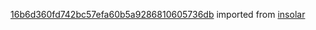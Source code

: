 [16b6d360fd742bc57efa60b5a9286810605736db](https://github.com/insolar/insolar/commit/16b6d360fd742bc57efa60b5a9286810605736db) imported from [insolar](https://github.com/insolar/insolar)
